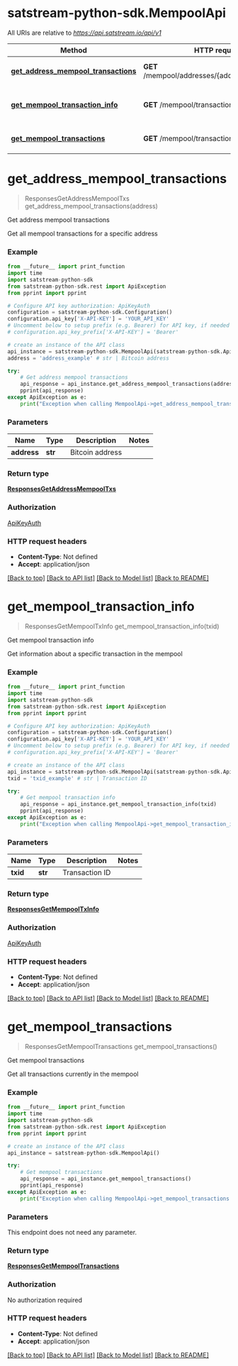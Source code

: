 # satstream-python-sdk.MempoolApi

All URIs are relative to *https://api.satstream.io/api/v1*

Method | HTTP request | Description
------------- | ------------- | -------------
[**get_address_mempool_transactions**](MempoolApi.md#get_address_mempool_transactions) | **GET** /mempool/addresses/{address}/transactions | Get address mempool transactions
[**get_mempool_transaction_info**](MempoolApi.md#get_mempool_transaction_info) | **GET** /mempool/transactions/{txid} | Get mempool transaction info
[**get_mempool_transactions**](MempoolApi.md#get_mempool_transactions) | **GET** /mempool/transactions | Get mempool transactions

# **get_address_mempool_transactions**
> ResponsesGetAddressMempoolTxs get_address_mempool_transactions(address)

Get address mempool transactions

Get all mempool transactions for a specific address

### Example
```python
from __future__ import print_function
import time
import satstream-python-sdk
from satstream-python-sdk.rest import ApiException
from pprint import pprint

# Configure API key authorization: ApiKeyAuth
configuration = satstream-python-sdk.Configuration()
configuration.api_key['X-API-KEY'] = 'YOUR_API_KEY'
# Uncomment below to setup prefix (e.g. Bearer) for API key, if needed
# configuration.api_key_prefix['X-API-KEY'] = 'Bearer'

# create an instance of the API class
api_instance = satstream-python-sdk.MempoolApi(satstream-python-sdk.ApiClient(configuration))
address = 'address_example' # str | Bitcoin address

try:
    # Get address mempool transactions
    api_response = api_instance.get_address_mempool_transactions(address)
    pprint(api_response)
except ApiException as e:
    print("Exception when calling MempoolApi->get_address_mempool_transactions: %s\n" % e)
```

### Parameters

Name | Type | Description  | Notes
------------- | ------------- | ------------- | -------------
 **address** | **str**| Bitcoin address | 

### Return type

[**ResponsesGetAddressMempoolTxs**](ResponsesGetAddressMempoolTxs.md)

### Authorization

[ApiKeyAuth](../README.md#ApiKeyAuth)

### HTTP request headers

 - **Content-Type**: Not defined
 - **Accept**: application/json

[[Back to top]](#) [[Back to API list]](../README.md#documentation-for-api-endpoints) [[Back to Model list]](../README.md#documentation-for-models) [[Back to README]](../README.md)

# **get_mempool_transaction_info**
> ResponsesGetMempoolTxInfo get_mempool_transaction_info(txid)

Get mempool transaction info

Get information about a specific transaction in the mempool

### Example
```python
from __future__ import print_function
import time
import satstream-python-sdk
from satstream-python-sdk.rest import ApiException
from pprint import pprint

# Configure API key authorization: ApiKeyAuth
configuration = satstream-python-sdk.Configuration()
configuration.api_key['X-API-KEY'] = 'YOUR_API_KEY'
# Uncomment below to setup prefix (e.g. Bearer) for API key, if needed
# configuration.api_key_prefix['X-API-KEY'] = 'Bearer'

# create an instance of the API class
api_instance = satstream-python-sdk.MempoolApi(satstream-python-sdk.ApiClient(configuration))
txid = 'txid_example' # str | Transaction ID

try:
    # Get mempool transaction info
    api_response = api_instance.get_mempool_transaction_info(txid)
    pprint(api_response)
except ApiException as e:
    print("Exception when calling MempoolApi->get_mempool_transaction_info: %s\n" % e)
```

### Parameters

Name | Type | Description  | Notes
------------- | ------------- | ------------- | -------------
 **txid** | **str**| Transaction ID | 

### Return type

[**ResponsesGetMempoolTxInfo**](ResponsesGetMempoolTxInfo.md)

### Authorization

[ApiKeyAuth](../README.md#ApiKeyAuth)

### HTTP request headers

 - **Content-Type**: Not defined
 - **Accept**: application/json

[[Back to top]](#) [[Back to API list]](../README.md#documentation-for-api-endpoints) [[Back to Model list]](../README.md#documentation-for-models) [[Back to README]](../README.md)

# **get_mempool_transactions**
> ResponsesGetMempoolTransactions get_mempool_transactions()

Get mempool transactions

Get all transactions currently in the mempool

### Example
```python
from __future__ import print_function
import time
import satstream-python-sdk
from satstream-python-sdk.rest import ApiException
from pprint import pprint

# create an instance of the API class
api_instance = satstream-python-sdk.MempoolApi()

try:
    # Get mempool transactions
    api_response = api_instance.get_mempool_transactions()
    pprint(api_response)
except ApiException as e:
    print("Exception when calling MempoolApi->get_mempool_transactions: %s\n" % e)
```

### Parameters
This endpoint does not need any parameter.

### Return type

[**ResponsesGetMempoolTransactions**](ResponsesGetMempoolTransactions.md)

### Authorization

No authorization required

### HTTP request headers

 - **Content-Type**: Not defined
 - **Accept**: application/json

[[Back to top]](#) [[Back to API list]](../README.md#documentation-for-api-endpoints) [[Back to Model list]](../README.md#documentation-for-models) [[Back to README]](../README.md)

